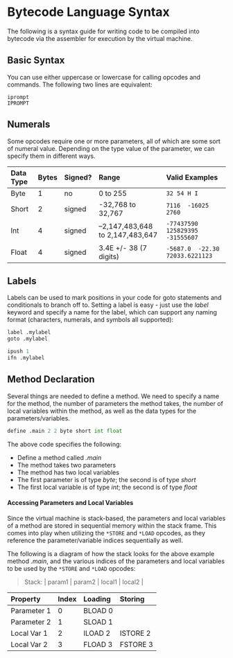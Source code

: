 # Bytecode Language Syntax

The following is a syntax guide for writing code to be compiled into bytecode via the assembler for execution by the virtual machine.

## Basic Syntax

You can use either uppercase or lowercase for calling opcodes and commands. The following two lines are equivalent:

    iprompt
    IPROMPT

## Numerals

Some opcodes require one or more parameters, all of which are some sort of numeral value. Depending on the type value of the parameter, we can specify them in different ways.

Data Type | Bytes | Signed? | Range | Valid Examples
:--- | :--- | :--- | :--- | :---
Byte | 1 | no | 0 to 255 | `32 54 H I`
Short | 2 | signed | -32,768 to 32,767 | `7116  -16025  2760`
Int | 4 | signed | –2,147,483,648 to 2,147,483,647 | `-77437590  125829395  -31555607`
Float | 4 | signed | 3.4E +/- 38 (7 digits) | `-5687.0  -22.30  72033.6221123`

## Labels

Labels can be used to mark positions in your code for goto statements and conditionals to branch off to. Setting a label is easy - just use the *label* keyword and specify a name for the label, which can support any naming format (characters, numerals, and symbols all supported):

```python
label .mylabel
goto .mylabel

ipush 1
ifn .mylabel
```

## Method Declaration

Several things are needed to define a method. We need to specify a name for the method, the number of parameters the method takes, the number of local variables within the method, as well as the data types for the parameters/variables.

```python
define .main 2 2 byte short int float
```

The above code specifies the following:
- Define a method called *.main*
- The method takes two parameters
- The method has two local variables
- The first parameter is of type *byte*; the second is of type *short*
- The first local variable is of type *int*; the second is of type *float*

#### Accessing Parameters and Local Variables

Since the virtual machine is stack-based, the parameters and local variables of a method are stored in sequential memory within the stack frame. This comes into play when utilizing the `*STORE` and `*LOAD` opcodes, as they reference the parameter/variable indices sequentially as well.

The following is a diagram of how the stack looks for the above example method *.main*, and the various indices of the parameters and local variables to be used by the `*STORE` and `*LOAD` opcodes:

> Stack:
> |  param1  |  param2  |  local1  |  local2  |

Property | Index | Loading | Storing
:--- | :--- | :--- | :---
Parameter 1 | 0 | BLOAD 0 | |
Parameter 2 | 1 | SLOAD 1 | |
Local Var 1 | 2 | ILOAD 2 | ISTORE 2 |
Local Var 2 | 3 | FLOAD 3 | FSTORE 3 |
